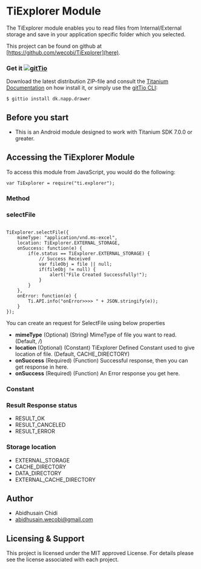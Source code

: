 # TiExplorer Module

The TiExplorer module enables you to read files from Internal/External storage and save in your application specific folder which you selected.

This project can be found on github at [https://github.com/wecobi/TiExplorer](here).

### Get it [![gitTio](http://gitt.io/badge.svg)](http://gitt.io/component/ti.explorer)
Download the latest distribution ZIP-file and consult the [Titanium Documentation](http://docs.appcelerator.com/platform/latest/#!/guide/Using_a_Module) on how install it, or simply use the [gitTio CLI](http://gitt.io/cli):

`$ gittio install dk.napp.drawer`

## Before you start

* This is an Android module designed to work with Titanium SDK 7.0.0 or greater.

## Accessing the TiExplorer Module
To access this module from JavaScript, you would do the following:
<pre><code>var TiExplorer = require("ti.explorer");</code></pre>

### Method

### selectFile
<pre><code>
TiExplorer.selectFile({
	mimeType: "application/vnd.ms-excel",
	location: TiExplorer.EXTERNAL_STORAGE,
	onSuccess: function(e) {
		if(e.status == TiExplorer.EXTERNAL_STORAGE) {
			// Success Received
			var fileObj = file || null;
			if(fileObj != null) {
				alert("File Created Successfully!");
			}
		}
	},
	onError: function(e) {
		Ti.API.info("onError>>>> " + JSON.stringify(e));
	}
});
</code></pre>

You can create an request for SelectFile using below properties
* <b>mimeType</b> (Optional) (String) MimeType of file you want to read. (Default, */*)
* <b>location</b> (Optional) (Constant) TiExplorer Defined Constant used to give location of file. (Default, <span>CACHE_DIRECTORY</span>)
* <b>onSuccess</b> (Required) (Function) Successful response, then you can get response in here.
* <b>onSuccess</b> (Required) (Function) An Error response you get here.


### Constant

### Result Response status
* RESULT_OK
* RESULT_CANCELED
* RESULT_ERROR

### Storage location
* EXTERNAL_STORAGE
* CACHE_DIRECTORY
* DATA_DIRECTORY
* EXTERNAL_CACHE_DIRECTORY

## Author
* Abidhusain Chidi
* abidhusain.wecobi@gmail.com

## Licensing & Support
This project is licensed under the MIT approved License. For details please see the license associated with each project.

